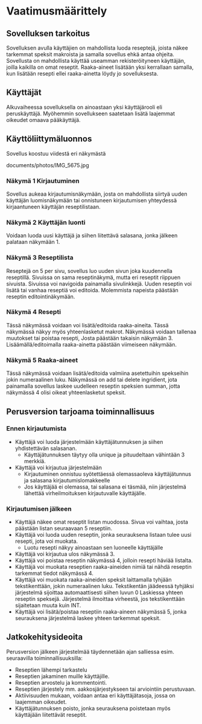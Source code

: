  # Vaatimusmäärittely

## Sovelluksen tarkoitus

Sovelluksen avulla käyttäjien on mahdollista luoda reseptejä, joista näkee tarkemmat speksit makroista ja samalla sovellus ehkä antaa ohjeita. Sovellusta on mahdollista käyttää useamman rekisteröityneen käyttäjän, 
joilla kaikilla on omat reseptit. Raaka-aineet lisätään yksi kerrallaan samalla, kun lisätään resepti ellei raaka-ainetta löydy jo sovelluksesta.

## Käyttäjät

Alkuvaiheessa sovelluksella on ainoastaan yksi käyttäjärooli eli peruskäyttäjä. Myöhemmin sovellukseen saatetaan lisätä laajemmat oikeudet omaava pääkäyttäjä.

## Käyttöliittymäluonnos

Sovellus koostuu viidestä eri näkymästä

documents/photos/IMG_5675.jpg

### Näkymä 1 Kirjautuminen

Sovellus aukeaa kirjautumisnäkymään, josta on mahdollista siirtyä uuden käyttäjän luomisnäkymään tai onnistuneen kirjautumisen yhteydessä kirjaantuneen käyttäjän reseptilistaan.

### Näkymä 2 Käyttäjän luonti

Voidaan luoda uusi käyttäjä ja siihen liitettävä salasana, jonka jälkeen palataan näkymään 1.

### Näkymä 3 Reseptilista

Reseptejä on 5 per sivu, sovellus luo uuden sivun joka kuudennella reseptillä. Sivuissa on sama reseptinäkymä, mutta eri reseptit riippuen sivuista. Sivuissa voi navigoida painamalla sivulinkkejä.
Uuden reseptin voi lisätä tai vanhaa reseptiä voi editoida. Molemmista napeista päästään reseptin editointinäkymään.

### Näkymä 4 Resepti

Tässä näkymässä voidaan voi lisätä/editoida raaka-aineita. Tässä näkymässä näkyy myös yhteenlasketut makrot. Näkymässä voidaan tallenaa muutokset tai poistaa resepti,
Josta päästään takaisin näkymään 3. Lisäämällä/editoimalla raaka-ainetta päästään viimeiseen näkymään.

### Näkymä 5 Raaka-aineet

Tässä näkymässä voidaan lisätä/editoida valmiina asetettuihin spekseihin jokin numeraalinen luku. Näkymässä on add tai delete ingridient, jota painamalla sovellus laskee uudelleen reseptin
speksien summan, jotta näkymässä 4 olisi oikeat yhteenlasketut speksit.

## Perusversion tarjoama toiminnallisuus

### Ennen kirjautumista

- Käyttäjä voi luoda järjestelmään käyttäjätunnuksen ja siihen yhdistettävän salasanan.
  - Käyttäjätunnuksen täytyy olla unique ja pituudeltaan vähintään 3 merkkiä.
- Käyttäjä voi kirjautua järjestelmään
  - Kirjautuminen onnistuu syötettäessä olemassaoleva käyttäjätunnus ja salasana kirjautumislomakkeelle
  - Jos käyttäjää ei olemassa, tai salasana ei täsmää, niin järjestelmä lähettää virheilmoituksen kirjautuvalle käyttäjälle.

### Kirjautumisen jälkeen

- Käyttäjä näkee omat reseptit listan muodossa. Sivua voi vaihtaa, josta päästään listan seuraavaan 5 reseptiin.
- Käyttäjä voi luoda uuden reseptin, jonka seurauksena listaan tulee uusi resepti, jota voi muokata.
  - Luotu resepti näkyy ainoastaan sen luoneelle käyttäjälle
- Käyttäjä voi kirjautua ulos näkymässä 3.
- Käyttäjä voi poistaa reseptin näkymässä 4, jolloin resepti häviää listalta.
- Käyttäjä voi muokata reseptien raaka-aineiden nimiä tai nähdä reseptin tarkemmat tiedot näkymässä 4.
- Käyttäjä voi muokata raaka-aineiden speksit laittamalla tyhjään tekstikenttään, jokin numeraalinen luku. Tekstikentän jäädeessä tyhjäksi järjestelmä sijoittaa automaattisesti siihen luvun 0
  Laskiessa yhteen reseptin speksejä. Järjestelmä ilmoittaa virheestä, jos tekstikenttään sijaitetaan muuta kuin INT.
- Käyttäjä voi lisätä/poistaa reseptiin raaka-aineen näkymässä 5, jonka seurauksena järjestelmä laskee yhteen tarkemmat speksit.

## Jatkokehitysideoita

Perusversion jälkeen järjestelmää täydennetään ajan salliessa esim. seuraavilla toiminnallisuuksilla:

- Reseptien lähempi tarkastelu
- Reseptien jakaminen muille käyttäjille.
- Reseptien arvostelu ja kommentointi.
- Reseptien järjestely mm. aakkosjärjestykseen tai arviointiin perustuvaan.
- Aktiivisuuden mukaan, voidaan antaa eri käyttäjätasoja, jossa on laajemman oikeudet.
- Käyttäjätunnuksen poisto, jonka seurauksena poistetaan myös käyttäjään liitettävät reseptit.
